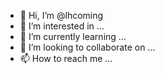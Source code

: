 - 👋 Hi, I’m @lhcoming
- 👀 I’m interested in ...
- 🌱 I’m currently learning ...
- 💞️ I’m looking to collaborate on ...
- 📫 How to reach me ...

<!---
lhcoming/lhcoming is a ✨ special ✨ repository because its `README.md` (this file) appears on your GitHub profile.
You can click the Preview link to take a look at your changes.
--->
